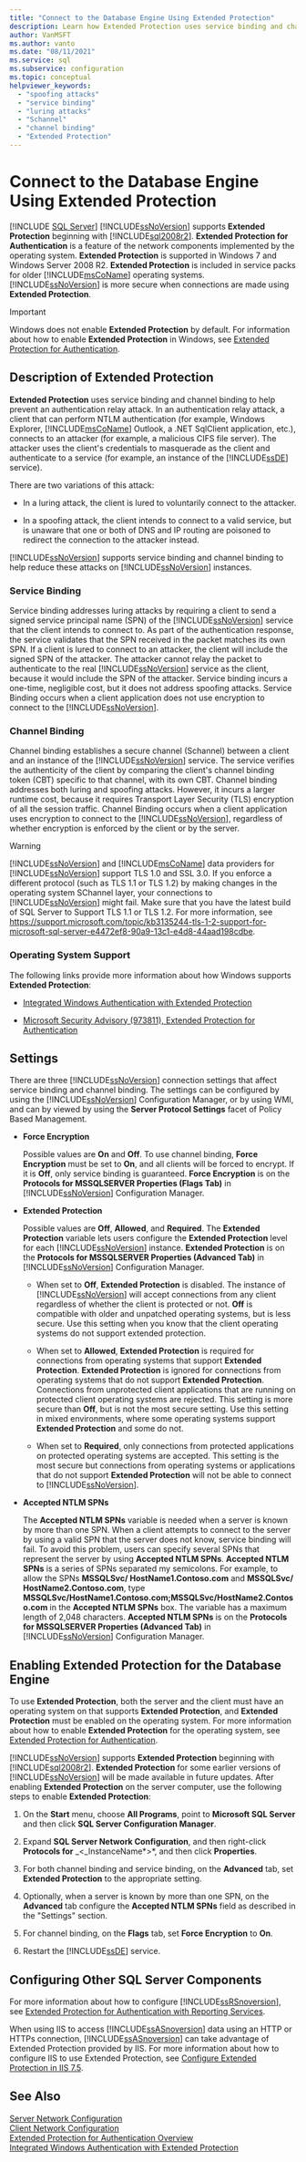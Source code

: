 ```yaml
---
title: "Connect to the Database Engine Using Extended Protection"
description: Learn how Extended Protection uses service binding and channel binding to help prevent authentication relay attacks. See how to enable this feature.
author: VanMSFT
ms.author: vanto
ms.date: "08/11/2021"
ms.service: sql
ms.subservice: configuration
ms.topic: conceptual
helpviewer_keywords:
  - "spoofing attacks"
  - "service binding"
  - "luring attacks"
  - "Schannel"
  - "channel binding"
  - "Extended Protection"
---
```

# Connect to the Database Engine Using Extended Protection
 [!INCLUDE [SQL Server](../../includes/applies-to-version/sqlserver.md)]
  [!INCLUDE[ssNoVersion](../../includes/ssnoversion-md.md)] supports **Extended Protection** beginning with [!INCLUDE[sql2008r2](../../includes/sql2008r2-md.md)]. **Extended Protection for Authentication** is a feature of the network components implemented by the operating system. **Extended Protection** is supported in Windows 7 and Windows Server 2008 R2. **Extended Protection** is included in service packs for older [!INCLUDE[msCoName](../../includes/msconame-md.md)] operating systems. [!INCLUDE[ssNoVersion](../../includes/ssnoversion-md.md)] is more secure when connections are made using **Extended Protection**.  
  
> [!IMPORTANT]  
> Windows does not enable **Extended Protection** by default. For information about how to enable **Extended Protection** in Windows, see [Extended Protection for Authentication](/dotnet/framework/wcf/feature-details/extended-protection-for-authentication-overview).
  
## Description of Extended Protection  
 **Extended Protection** uses service binding and channel binding to help prevent an authentication relay attack. In an authentication relay attack, a client that can perform NTLM authentication (for example, Windows Explorer, [!INCLUDE[msCoName](../../includes/msconame-md.md)] Outlook, a .NET SqlClient application, etc.), connects to an attacker (for example, a malicious CIFS file server). The attacker uses the client's credentials to masquerade as the client and authenticate to a service (for example, an instance of the [!INCLUDE[ssDE](../../includes/ssde-md.md)] service).  
  
 There are two variations of this attack:  
  
-   In a luring attack, the client is lured to voluntarily connect to the attacker.  
  
-   In a spoofing attack, the client intends to connect to a valid service, but is unaware that one or both of DNS and IP routing are poisoned to redirect the connection to the attacker instead.  
  
 [!INCLUDE[ssNoVersion](../../includes/ssnoversion-md.md)] supports service binding and channel binding to help reduce these attacks on [!INCLUDE[ssNoVersion](../../includes/ssnoversion-md.md)] instances.  
  
### Service Binding  
 Service binding addresses luring attacks by requiring a client to send a signed service principal name (SPN) of the [!INCLUDE[ssNoVersion](../../includes/ssnoversion-md.md)] service that the client intends to connect to. As part of the authentication response, the service validates that the SPN received in the packet matches its own SPN. If a client is lured to connect to an attacker, the client will include the signed SPN of the attacker. The attacker cannot relay the packet to authenticate to the real [!INCLUDE[ssNoVersion](../../includes/ssnoversion-md.md)] service as the client, because it would include the SPN of the attacker. Service binding incurs a one-time, negligible cost, but it does not address spoofing attacks. Service Binding occurs when a client application does not use encryption to connect to the [!INCLUDE[ssNoVersion](../../includes/ssnoversion-md.md)].  
  
### Channel Binding  
 Channel binding establishes a secure channel (Schannel) between a client and an instance of the [!INCLUDE[ssNoVersion](../../includes/ssnoversion-md.md)] service. The service verifies the authenticity of the client by comparing the client's channel binding token (CBT) specific to that channel, with its own CBT. Channel binding addresses both luring and spoofing attacks. However, it incurs a larger runtime cost, because it requires Transport Layer Security (TLS) encryption of all the session traffic. Channel Binding occurs when a client application uses encryption to connect to the [!INCLUDE[ssNoVersion](../../includes/ssnoversion-md.md)], regardless of whether encryption is enforced by the client or by the server.  
  
> [!WARNING]  
>  [!INCLUDE[ssNoVersion](../../includes/ssnoversion-md.md)] and [!INCLUDE[msCoName](../../includes/msconame-md.md)] data providers for [!INCLUDE[ssNoVersion](../../includes/ssnoversion-md.md)] support TLS 1.0 and SSL 3.0. If you enforce a different protocol (such as TLS 1.1 or TLS 1.2) by making changes in the operating system SChannel layer, your connections to [!INCLUDE[ssNoVersion](../../includes/ssnoversion-md.md)] might fail. Make sure that you have the latest build of SQL Server to Support TLS 1.1 or TLS 1.2. For more information, see <https://support.microsoft.com/topic/kb3135244-tls-1-2-support-for-microsoft-sql-server-e4472ef8-90a9-13c1-e4d8-44aad198cdbe>.
  
### Operating System Support  
 The following links provide more information about how Windows supports **Extended Protection**:  
  
-   [Integrated Windows Authentication with Extended Protection](/previous-versions/visualstudio/visual-studio-2008/dd639324(v=vs.90))  
  
-   [Microsoft Security Advisory (973811), Extended Protection for Authentication](/security-updates/SecurityAdvisories/2009/973811)
  
## Settings  
 There are three [!INCLUDE[ssNoVersion](../../includes/ssnoversion-md.md)] connection settings that affect service binding and channel binding. The settings can be configured by using the [!INCLUDE[ssNoVersion](../../includes/ssnoversion-md.md)] Configuration Manager, or by using WMI, and can by viewed by using the **Server Protocol Settings** facet of Policy Based Management.  
  
-   **Force Encryption**  
  
     Possible values are **On** and **Off**. To use channel binding, **Force Encryption** must be set to **On**, and all clients will be forced to encrypt. If it is **Off**, only service binding is guaranteed. **Force Encryption** is on the **Protocols for MSSQLSERVER Properties (Flags Tab)** in [!INCLUDE[ssNoVersion](../../includes/ssnoversion-md.md)] Configuration Manager.  
  
-   **Extended Protection**  
  
     Possible values are **Off**, **Allowed**, and **Required**. The **Extended Protection** variable lets users configure the **Extended Protection** level for each [!INCLUDE[ssNoVersion](../../includes/ssnoversion-md.md)] instance. **Extended Protection** is on the **Protocols for MSSQLSERVER Properties (Advanced Tab)** in [!INCLUDE[ssNoVersion](../../includes/ssnoversion-md.md)] Configuration Manager.  
  
    -   When set to **Off**, **Extended Protection** is disabled. The instance of [!INCLUDE[ssNoVersion](../../includes/ssnoversion-md.md)] will accept connections from any client regardless of whether the client is protected or not. **Off** is compatible with older and unpatched operating systems, but is less secure. Use this setting when you know that the client operating systems do not support extended protection.  
  
    -   When set to **Allowed**, **Extended Protection** is required for connections from operating systems that support **Extended Protection**. **Extended Protection** is ignored for connections from operating systems that do not support **Extended Protection**. Connections from unprotected client applications that are running on protected client operating systems are rejected. This setting is more secure than **Off**, but is not the most secure setting. Use this setting in mixed environments, where some operating systems support **Extended Protection** and some do not.  
  
    -   When set to **Required**, only connections from protected applications on protected operating systems are accepted. This setting is the most secure but connections from operating systems or applications that do not support **Extended Protection** will not be able to connect to [!INCLUDE[ssNoVersion](../../includes/ssnoversion-md.md)].  
  
-   **Accepted NTLM SPNs**  
  
     The **Accepted NTLM SPNs** variable is needed when a server is known by more than one SPN. When a client attempts to connect to the server by using a valid SPN that the server does not know, service binding will fail. To avoid this problem, users can specify several SPNs that represent the server by using **Accepted NTLM SPNs**. **Accepted NTLM SPNs** is a series of SPNs separated my semicolons. For example, to allow the SPNs **MSSQLSvc/ HostName1.Contoso.com** and **MSSQLSvc/ HostName2.Contoso.com**, type **MSSQLSvc/HostName1.Contoso.com;MSSQLSvc/HostName2.Contoso.com** in the **Accepted NTLM SPNs** box. The variable has a maximum length of 2,048 characters. **Accepted NTLM SPNs** is on the **Protocols for MSSQLSERVER Properties (Advanced Tab)** in [!INCLUDE[ssNoVersion](../../includes/ssnoversion-md.md)] Configuration Manager.  
  
## Enabling Extended Protection for the Database Engine  
 To use **Extended Protection**, both the server and the client must have an operating system on that supports **Extended Protection**, and **Extended Protection** must be enabled on the operating system. For more information about how to enable **Extended Protection** for the operating system, see [Extended Protection for Authentication](/dotnet/framework/wcf/feature-details/extended-protection-for-authentication-overview).  
  
 [!INCLUDE[ssNoVersion](../../includes/ssnoversion-md.md)] supports **Extended Protection** beginning with [!INCLUDE[sql2008r2](../../includes/sql2008r2-md.md)]. **Extended Protection** for some earlier versions of [!INCLUDE[ssNoVersion](../../includes/ssnoversion-md.md)] will be made available in future updates. After enabling **Extended Protection** on the server computer, use the following steps to enable **Extended Protection**:  
  
1.  On the **Start** menu, choose **All Programs**, point to **Microsoft SQL Server** and then click **SQL Server Configuration Manager**.  
  
2.  Expand **SQL Server Network Configuration**, and then right-click **Protocols for** _\<_InstanceName*>*, and then click **Properties**.  
  
3.  For both channel binding and service binding, on the **Advanced** tab, set **Extended Protection** to the appropriate setting.  
  
4.  Optionally, when a server is known by more than one SPN, on the **Advanced** tab configure the **Accepted NTLM SPNs** field as described in the "Settings" section.  
  
5.  For channel binding, on the **Flags** tab, set **Force Encryption** to **On**.  
  
6.  Restart the [!INCLUDE[ssDE](../../includes/ssde-md.md)] service.  
  
## Configuring Other SQL Server Components  
 For more information about how to configure [!INCLUDE[ssRSnoversion](../../includes/ssrsnoversion-md.md)], see [Extended Protection for Authentication with Reporting Services](../../reporting-services/security/extended-protection-for-authentication-with-reporting-services.md).  
  
 When using IIS to access [!INCLUDE[ssASnoversion](../../includes/ssasnoversion-md.md)] data using an HTTP or HTTPs connection, [!INCLUDE[ssASnoversion](../../includes/ssasnoversion-md.md)] can take advantage of Extended Protection provided by IIS. For more information about how to configure IIS to use Extended Protection, see [Configure Extended Protection in IIS 7.5](/previous-versions/windows/it-pro/windows-server-2008-R2-and-2008/ee909472(v=ws.10)).  
  
## See Also  
 [Server Network Configuration](../../database-engine/configure-windows/server-network-configuration.md)   
 [Client Network Configuration](../../database-engine/configure-windows/client-network-configuration.md)   
 [Extended Protection for Authentication Overview](/previous-versions/dotnet/netframework-3.5/dd767318(v=vs.90))   
 [Integrated Windows Authentication with Extended Protection](/previous-versions/visualstudio/visual-studio-2008/dd639324(v=vs.90))  
  
